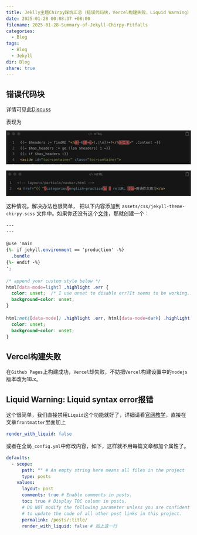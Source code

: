 ```yaml
---
title: Jeklly主题Chirpy踩坑汇总（错误代码块，Vercel构建失败，Liquid Warning）
date: 2025-01-28 00:08:37 +08:00
filename: 2025-01-28-Summary-of-Jekyll-Chirpy-Pitfalls
categories:
  - Blog
tags:
  - Blog
  - Jekyll
dir: Blog
share: true
---
```

## 错误代码块

详情可见此[Discuss](https://github.com/cotes2020/jekyll-theme-chirpy/discussions/1943)

表现为

![Jeklly主题Chirpy错误代码块-20250128.png](../../assets/images/Jeklly%E4%B8%BB%E9%A2%98Chirpy%E9%94%99%E8%AF%AF%E4%BB%A3%E7%A0%81%E5%9D%97-20250128.png)

![Jeklly主题Chirpy错误代码块-20250128-1.png](../../assets/images/Jeklly%E4%B8%BB%E9%A2%98Chirpy%E9%94%99%E8%AF%AF%E4%BB%A3%E7%A0%81%E5%9D%97-20250128-1.png)

这种情况。解决办法也很简单， 把以下内容添加到 `assets/css/jekyll-theme-chirpy.scss` 文件中。如果你还没有这个[文件](https://github.com/cotes2020/jekyll-theme-chirpy/blob/master/assets/css/jekyll-theme-chirpy.scss)，那就创建一个：

```scss
---
---

@use 'main
{%- if jekyll.environment == 'production' -%}
  .bundle
{%- endif -%}
';

/* append your custom style below */
html[data-mode=light] .highlight .err {
  color: unset;  /* I use unset to disable err?It seems to be working.. */
  background-color: unset;
}

html:not([data-mode]) .highlight .err, html[data-mode=dark] .highlight .err {
  color: unset;
  background-color: unset;
}

```

## Vercel构建失败

在`Github Pages`上构建成功，`Vercel`却失败，不妨把`Vercel`构建设置中的`nodejs`版本改为18.x。

## Liquid Warning: Liquid syntax error报错

这个很简单，我们直接禁用`Liquid`这个功能就好了，详细请看[官网教学](https://chirpy.cotes.page/posts/write-a-new-post/#liquid-codes)，直接在文章`frontmatter`里面加上

```yaml
render_with_liquid: false
```

或者在全局`_config.yml`中修改内容，如下，这样就不用每篇文章都加个属性了。

```yml
defaults:
  - scope:
      path: "" # An empty string here means all files in the project
      type: posts
    values:
      layout: post
      comments: true # Enable comments in posts.
      toc: true # Display TOC column in posts.
      # DO NOT modify the following parameter unless you are confident enough
      # to update the code of all other post links in this project.
      permalink: /posts/:title/
      render_with_liquid: false # 加上这一行
```
